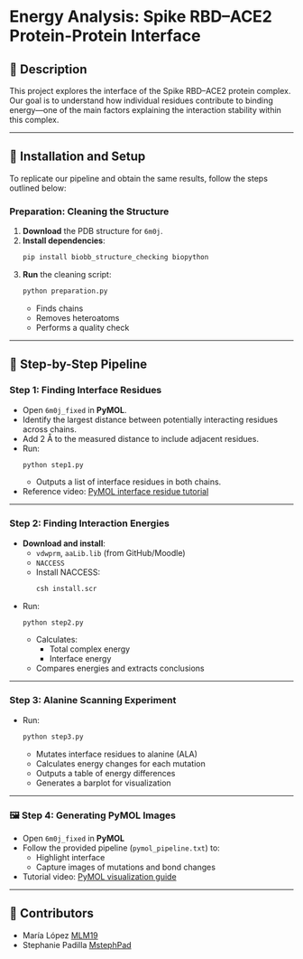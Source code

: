# Energy Analysis: Spike RBD–ACE2 Protein-Protein Interface

## 📌 Description

This project explores the interface of the Spike RBD–ACE2 protein complex. Our goal is to understand how individual residues contribute to binding energy—one of the main factors explaining the interaction stability within this complex.

---

## 🚀 Installation and Setup

To replicate our pipeline and obtain the same results, follow the steps outlined below:

### Preparation: Cleaning the Structure

1. **Download** the PDB structure for `6m0j`.
2. **Install dependencies**:
   ```bash
   pip install biobb_structure_checking biopython
   ```
3. **Run** the cleaning script:
   ```bash
   python preparation.py
   ```
   - Finds chains
   - Removes heteroatoms
   - Performs a quality check

---

## 🔬 Step-by-Step Pipeline

### Step 1: Finding Interface Residues

- Open `6m0j_fixed` in **PyMOL**.
- Identify the largest distance between potentially interacting residues across chains.
- Add 2 Å to the measured distance to include adjacent residues.
- Run:
  ```bash
  python step1.py
  ```
  - Outputs a list of interface residues in both chains.
- Reference video: [PyMOL interface residue tutorial](https://www.youtube.com/watch?v=hcnnKrlqa9M)

---

### Step 2: Finding Interaction Energies

- **Download and install**:
  - `vdwprm`, `aaLib.lib` (from GitHub/Moodle)
  - `NACCESS`
  - Install NACCESS:
    ```bash
    csh install.scr
    ```
- Run:
  ```bash
  python step2.py
  ```
  - Calculates:
    - Total complex energy
    - Interface energy
  - Compares energies and extracts conclusions

---

### Step 3: Alanine Scanning Experiment

- Run:
  ```bash
  python step3.py
  ```
  - Mutates interface residues to alanine (ALA)
  - Calculates energy changes for each mutation
  - Outputs a table of energy differences
  - Generates a barplot for visualization

---

### 🖼️ Step 4: Generating PyMOL Images

- Open `6m0j_fixed` in **PyMOL**
- Follow the provided pipeline (`pymol_pipeline.txt`) to:
  - Highlight interface
  - Capture images of mutations and bond changes
- Tutorial video: [PyMOL visualization guide](https://www.youtube.com/watch?v=wGRMGEnHPdg)

---

## 👥 Contributors
 
- María López  [MLM19](https://github.com/MLM19)
- Stephanie Padilla [MstephPad](https://github.com/MstephPad)
